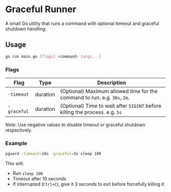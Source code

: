# Graceful Runner

A small Go utility that runs a command with optional timeout and graceful shutdown handling.

## Usage

```bash
go run main.go [flags] <command> [args...]
```

### Flags

| Flag        | Type     | Description                                                                  |
| ----------- | -------- | ---------------------------------------------------------------------------- |
| `-timeout`  | duration | (Optional) Maximum allowed time for the command to run. e.g. `30s`, `2m`.    |
| `-graceful` | duration | (Optional) Time to wait after `SIGINT` before killing the process. e.g. `5s` |

_Note_: Use negative values to disable timeout or graceful shutdown respectively.

### Example

```bash
pguard -timeout=10s -graceful=3s sleep 100
```

This will:

- Run `sleep 100`
- Timeout after 10 seconds
- If interrupted (`Ctrl+C`), give it 3 seconds to exit before forcefully killing it
